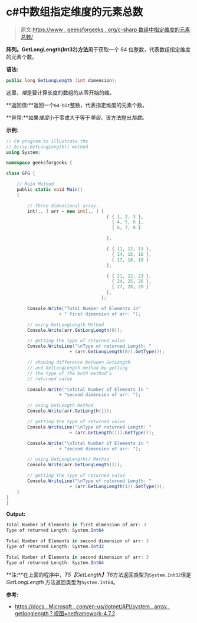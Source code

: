 # c#中数组指定维度的元素总数

> 原文:[https://www . geeksforgeeks . org/c-sharp 数组中指定维度的元素总数/](https://www.geeksforgeeks.org/total-number-of-elements-in-a-specified-dimension-of-an-array-in-c-sharp/)

**阵列。GetLongLength(Int32)方法**用于获取一个 64 位整数，代表数组指定维度的元素个数。

**语法:**

```cs
public long GetLongLength (int dimension);
```

这里，*维*是要计算长度的数组的从零开始的维。

**返回值:**返回一个`64-bit`整数，代表指定维度的元素个数。

**异常:**如果*维度*小于零或大于等于*等级*，该方法抛出*指数。*

**示例:**

```cs
// C# program to illustrate the
// Array.GetLongLength() method
using System;

namespace geeksforgeeks {

class GFG {

    // Main Method
    public static void Main()
    {

        // Three-dimensional array.
        int[,, ] arr = new int[,, ] {
                                      { { 1, 2, 3 },
                                        { 4, 5, 6 },
                                        { 6, 7, 8 } 

                                      },

                                      { { 11, 12, 13 },
                                        { 14, 15, 16 },
                                        { 17, 18, 19 } 
                                      },

                                      { { 21, 22, 23 },
                                        { 24, 25, 26 },
                                        { 27, 28, 29 } 
                                      },
                                    };

        Console.Write("Total Number of Elements in"
                    + " first dimension of arr: ");

        // using GetLongLength Method
        Console.Write(arr.GetLongLength(0));

        // getting the type of returned value
        Console.WriteLine("\nType of returned Length: "
                        + (arr.GetLongLength(0)).GetType());

        // showing difference between GetLength
        // and GetLongLength method by getting
        // the type of the both method's
        // returned value

        Console.Write("\nTotal Number of Elements in "
                    + "second dimension of arr: ");

        // using GetLength Method
        Console.Write(arr.GetLength(1));

        // getting the type of returned value
        Console.WriteLine("\nType of returned Length: "
                        + (arr.GetLength(1)).GetType());

        Console.Write("\nTotal Number of Elements in "
                    + "second dimension of arr: ");

        // using GetLongLength() Method
        Console.Write(arr.GetLongLength(1));

        // getting the type of returned value
        Console.WriteLine("\nType of returned Length: "
                        + (arr.GetLongLength(1)).GetType());
    }
}
}
```

**Output:**

```cs
Total Number of Elements in first dimension of arr: 3
Type of returned Length: System.Int64

Total Number of Elements in second dimension of arr: 3
Type of returned Length: System.Int32

Total Number of Elements in second dimension of arr: 3
Type of returned Length: System.Int64

```

**注:**在上面的程序中，*T5【GetLength】T6*方法返回类型为`System.Int32`但是 *GetLongLength* 方法返回类型为`System.Int64`。

**参考:**

*   [https://docs . Microsoft . com/en-us/dotnet/API/system . array . getlonglength？视图=netframework-4.7.2](https://docs.microsoft.com/en-us/dotnet/api/system.array.getlonglength?view=netframework-4.7.2)